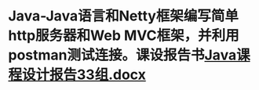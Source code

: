# Java-Java语言和Netty框架编写简单http服务器和Web MVC框架，并利用postman测试连接。课设报告书[Java课程设计报告33组.docx](https://github.com/King-lby/Java-/files/6553112/Java.33.docx)

